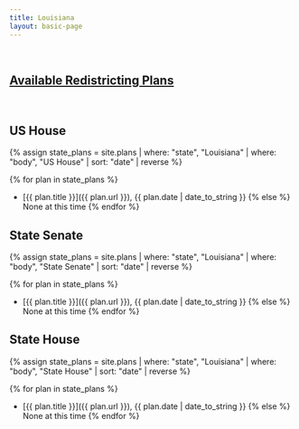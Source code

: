 ```yaml
---
title: Louisiana
layout: basic-page
---
```


<br>

<u>Available Redistricting Plans</u>
---

<br>

US House
---
{% assign state_plans = site.plans | where: "state", "Louisiana" | where: "body", "US House" | sort: "date" | reverse %}

{% for plan in state_plans %}
- [{{ plan.title }}]({{ plan.url }}), {{ plan.date | date_to_string }}
{% else %}
None at this time
{% endfor %}

State Senate
---
{% assign state_plans = site.plans | where: "state", "Louisiana" | where: "body", "State Senate" | sort: "date" | reverse %}

{% for plan in state_plans %}
- [{{ plan.title }}]({{ plan.url }}), {{ plan.date | date_to_string }}
{% else %}
None at this time
{% endfor %}


State House
---
{% assign state_plans = site.plans | where: "state", "Louisiana" | where: "body", "State House" | sort: "date" | reverse %}

{% for plan in state_plans %}
- [{{ plan.title }}]({{ plan.url }}), {{ plan.date | date_to_string }}
{% else %}
None at this time
{% endfor %}

